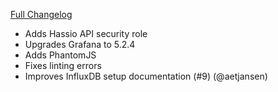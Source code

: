 [Full Changelog][changelog]

- Adds Hassio API security role
- Upgrades Grafana to 5.2.4
- Adds PhantomJS
- Fixes linting errors
- Improves InfluxDB setup documentation (#9) (@aetjansen)

[changelog]: https://github.com/hassio-addons/addon-grafana/compare/v1.0.1...v1.1.0